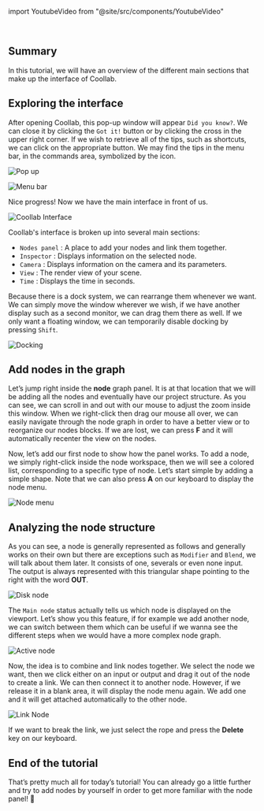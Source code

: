 import YoutubeVideo from "@site/src/components/YoutubeVideo"

<YoutubeVideo id="FK1sMPgcE4Q "/>
<br/>

## Summary
In this tutorial, we will have an overview of the different main sections that make up the interface of Coollab.

## Exploring the interface

After opening Coollab, this  pop-up window will appear <span class="icon-bubble"></span> `Did you know?`. We can close it by clicking the `Got it!` button or by clicking the cross in the upper right corner. If we wish to retrieve all of the tips, such as shortcuts, we can click on the appropriate button. We may find the tips in the menu bar, in the commands area, symbolized by the <span class="icon-rocket"></span> icon.

![Pop up](img/Tuto-Interface/PopUp.png)

![Menu bar](img/Tuto-Interface/MenuBar.png)

Nice progress! Now we have the main interface in front of us.

![Coollab Interface](img/Tuto-Interface/Coollab-Interface.png)

Coollab's interface is broken up into several main sections:

- `Nodes panel` <span class="icon-tree"></span> : A place to add your nodes and link them together.
- `Inspector` <span class="icon-equalizer"></span> : Displays information on the selected node.
- `Camera` <span class="icon-camera"></span> : Displays information on the camera and its parameters.
- `View` <span class="icon-image"></span> : The render view of your scene.
- `Time` <span class="icon-stopwatch"></span> : Displays the time in seconds.

Because there is a dock system, we can rearrange them whenever we want. We can simply move the window wherever we wish, if we have another display such as a second monitor, we can drag them there as well. If we only want a floating window, we can temporarily disable docking by pressing `Shift`.

![Docking](img/Tuto-Interface/Docking.png)

## Add nodes in the graph

Let’s jump right inside the **node** graph panel. It is at that location that we will be adding all the nodes and eventually have our project structure. As you can see, we can scroll in and out with our mouse to adjust the zoom inside this window. When we right-click then drag our mouse all over, we can easily navigate through the node graph in order to have a better view or to reorganize our nodes blocks. If we are lost, we can press **F** and it will automatically recenter the view on the nodes.

Now, let’s add our first node to show how the panel works. To add a node, we simply right-click inside the node workspace, then we will see a colored list, corresponding to a specific type of node. Let’s start simple by adding a simple shape. Note that we can also press **A** on our keyboard to display the node menu.

![Node menu](img/Tuto-Interface/NodeDropdownMenu.png)

## Analyzing the node structure

As you can see, a node is generally represented as follows and generally works on their own but there are exceptions such as `Modifier` and `Blend`, we will talk about them later. It consists of one, severals or even none input. The output is always represented with this triangular shape pointing to the right with the word <b>OUT</b>.

![Disk node](img/Tuto-Interface/DiskNode.png)

The `Main node` status actually tells us which node is displayed on the viewport. Let’s show you this feature, if for example we add another node, we can switch between them which can be useful if we wanna see the different steps when we would have a more complex node graph.

![Active node](img/Tuto-Interface/ActiveNode.png)

Now, the idea is to combine and link nodes together. We select the node we want, then we click either on an input or output and drag it out of the node to create a link. We can then connect it to another node. However, if we release it in a blank area, it will display the node menu again. We add one and it will get attached automatically to the other node.

![Link Node](img/Tuto-Interface/LinkNode.gif)

If we want to break the link, we just select the rope and press the **Delete** key on our keyboard.

## End of the tutorial

That’s pretty much all for today’s tutorial! You can already go a little further and try to add nodes by yourself in order to get more familiar with the node panel! 👋



